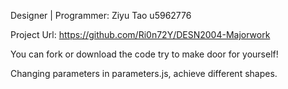 Designer | Programmer: Ziyu Tao u5962776

Project Url: https://github.com/Ri0n72Y/DESN2004-Majorwork

You can fork or download the code try to make door for yourself!

Changing parameters in parameters.js, achieve different shapes.